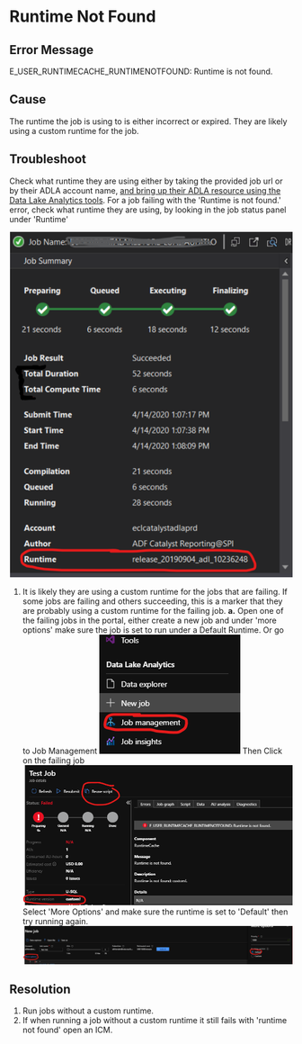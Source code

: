 # Runtime Not Found

## Error Message 
E_USER_RUNTIMECACHE_RUNTIMENOTFOUND: Runtime is not found.

## Cause
The runtime the job is using to is either incorrect or expired.
They are likely using a custom runtime for the job.

## Troubleshoot
Check what runtime they are using either by taking the provided job url or by their ADLA account name, [and bring up their ADLA resource using the Data Lake Analytics tools](https://dev.azure.com/Supportability/Big%20Data/_wiki/wikis/Big-Data.wiki/312740/Troubleshooting-Data-Lake-Analytics?anchor=using-visual-studio-tools). For a job failing with the 'Runtime is not found.' error, check what runtime they are using, by looking in the job status panel under 'Runtime'

![image.png](/.attachments/image-0b95d11a-3375-41a2-974a-c72018861071.png)

1. It is likely they are using a custom runtime for the jobs that are failing. If some jobs are failing and others succeeding, this is a marker that they are probably using a custom runtime for the failing job.
**a.** Open one of the failing jobs in the portal, either create a new job and under 'more options' make sure the job is set to run under a Default Runtime.
Or go to Job Management
![image.png](/.attachments/image-9418b03b-8845-4c96-826a-568a0c8cd1ca.png)
Then Click on the failing job
![image.png](/.attachments/image-51cdf20e-0c91-4e87-9dce-7ea41b9d0517.png)
Select 'More Options' and make sure the runtime is set to 'Default' then try running again.
![image.png](/.attachments/image-11226894-466b-48cc-8ea4-3fd28d4d84bb.png)

## Resolution

1. Run jobs without a custom runtime.
2. If when running a job without a custom runtime it still fails with 'runtime not found' open an ICM.